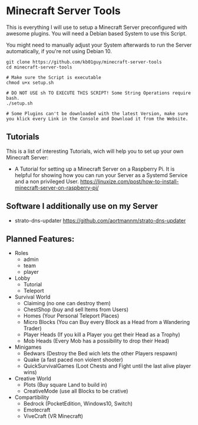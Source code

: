 # Minecraft Server Tools

This is everything I will use to setup a Minecraft Server preconfigured with awesome plugins.
You will need a Debian based System to use this Script.

You might need to manually adjust your System afterwards to run the Server automatically, if you're not using Debian 10.



```
git clone https://github.com/kb01guy/minecraft-server-tools
cd minecraft-server-tools

# Make sure the Script is executable
chmod u+x setup.sh

# DO NOT USE sh TO EXECUTE THIS SCRIPT! Some String Operations require bash.
./setup.sh

# Some Plugins can't be downloaded with the latest Version, make sure you klick every Link in the Console and Download it from the Website.
```




## Tutorials
This is a list of interesting Tutorials, wich will help you to set up your own Minecraft Server:
- A Tutorial for setting up a Minecraft Server on a Raspberry Pi. It is helpful for showing how you can run your Server as a Systemd Service and a non privileged User. https://linuxize.com/post/how-to-install-minecraft-server-on-raspberry-pi/

## Software I additionally use on my Server
- strato-dns-updater https://github.com/aortmannm/strato-dns-updater


## Planned Features:
- Roles
  - admin
  - team
  - player
- Lobby
  - Tutorial
  - Teleport
- Survival World
  - Claiming (no one can destroy them)
  - ChestShop (buy and sell Items from Users)
  - Homes (Your Personal Teleport Places)
  - Micro Blocks (You can Buy every Block as a Head from a Wandering Trader)
  - Player Heads (If you kill a Player you get their Head as a Trophy)
  - Mob Heads (Every Mob has a possibility to drop their Head)
- Minigames
  - Bedwars (Destroy the Bed wich lets the other Players respawn)
  - Quake (a fast paced non violent shooter)
  - QuickSurvivalGames (Loot Chests and Fight until the last alive player wins)
- Creative World
  - Plots (Buy square Land to build in)
  - CreativeMode (use all Blocks to be crative)
- Compartibility
  - Bedrock (PocketEdition, Windows10, Switch)
  - Emotecraft
  - ViveCraft (VR Minecraft)
